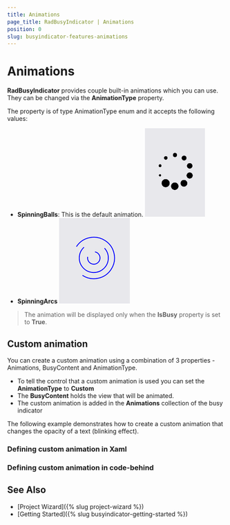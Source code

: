 ```yaml
---
title: Animations
page_title: RadBusyIndicator | Animations
position: 0
slug: busyindicator-features-animations
---
```


# Animations

**RadBusyIndicator** provides couple built-in animations which you can use. They can be changed via the **AnimationType** property. 

The property is of type AnimationType enum and it accepts the following values:

- **SpinningBalls**: This is the default animation.
	![BusyIndicator animations spinningball](../images/busyindicator-features-animations-0.png) 
- **SpinningArcs**
	![BusyIndicator animations spinningarcs](../images/busyindicator-features-animations-1.png) 

> The animation will be displayed only when the **IsBusy** property is set to **True**.
	
## Custom animation

You can create a custom animation using a combination of 3 properties - Animations, BusyContent and AnimationType.

* To tell the control that a custom animation is used you can set the **AnimationType** to **Custom**
* The **BusyContent** holds the view that will be animated.
* The custom animation is added in the **Animations** collection of the busy indicator

The following example demonstrates how to create a custom animation that changes the opacity of a text (blinking effect).

### Defining custom animation in Xaml

<snippet id='busyindicator-animations-xaml'/>
<snippet id='busyindicator-animations-code'/>

### Defining custom animation in code-behind

<snippet id='busyindicator-animations-csharp'/>

## See Also

- [Project Wizard]({% slug project-wizard %})
- [Getting Started]({% slug busyindicator-getting-started %})